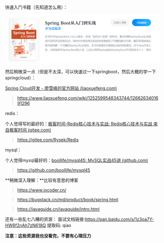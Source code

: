 快速入门书籍（先知道怎么用）：

![image-20240528000817516](./image-20240528000817516.png)

然后稍微深一点（但是不太深，可以快速过一下springboot，然后大概的学一下springcloud）：

[Spring Cloud开发 - 廖雪峰的官方网站 (liaoxuefeng.com)](https://www.liaoxuefeng.com/wiki/1252599548343744/1266263401691296)

> https://www.liaoxuefeng.com/wiki/1252599548343744/1266263401691296



redis：

个人觉得写的最好的：[极客时间-Redis核心技术与实战: Redis核心技术与实战 来自极客时间 (gitee.com)](https://gitee.com/Rysek/Redis)

> https://gitee.com/Rysek/Redis



mysql：

个人觉得mysql最好的：[boollife/mysql45: MySQL实战45讲 (github.com)](https://github.com/boollife/mysql45)

> https://github.com/boollife/mysql45



**稍微深入理解：**比较有意思的博客

> https://www.iocoder.cn/

> https://bugstack.cn/md/product/book/spring.html

> https://javaguide.cn/javaguide/intro.html



还有一些乱七八糟的资源：
面试文档链接:https://pan.baidu.com/s/1z3oa7Y-HW6f2nAh7zN618Q 提取码: qiao





**注意：这些资源我也没看完，不要有心理压力**

